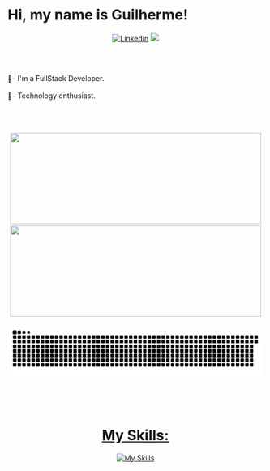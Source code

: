 Hi, my name is Guilherme!
=========================================================================================================================================

<div align="center">

[![Linkedin](https://img.shields.io/badge/LinkedIn-0077B5?style=for-the-badge&logo=linkedin&logoColor=white)](https://www.linkedin.com/in/guilherme-vanderley-008a54203/)
<a href="https://www.github.com/GuilhermeVDG" rel="noreferrer"><img src="https://img.shields.io/github/followers/GuilhermeVDG?logo=githubx&style=for-the-badge&color=9046FF&labelColor=9046FF&label=GITHUB+FOLOWERS"></a>
  
</div>

<br>
<img align="center" height="08em" width=1111 src="https://i.imgur.com/waxVImv.png"/>

🌱- I'm a FullStack Developer.  
<br>
🚩- Technology enthusiast. 
<br>
<br>
<img align="center" height="08em" width=1111 src="https://i.imgur.com/waxVImv.png"/>
<br>
<br>
<div align="center">
<a href="https://github.com/GuilhermeVDG">   
<img height="180em" width=495 src="https://github-readme-stats-three-rho-54.vercel.app/api?username=GuilhermeVDG&show_icons=true&theme=cobalt&cache_seconds=1800"/>
<img height="180em" width=495 src="https://github-readme-stats-three-rho-54.vercel.app/api/top-langs/?username=GuilhermeVDG&layout=compact&theme=cobalt&cache_seconds=1800"/>
  
![snake svg](https://github.com/GuilhermeVDG/GuilhermeVDG/blob/output/github-contribution-grid-snake.svg)
  
<div style="display: inline_block"> 
</br>
<div align="center">
  
<div style="display: inline_block">
</div>
<br>  
<div align="center">
<div style="display: inline_block">

# My Skills:
[![My Skills](https://skillicons.dev/icons?i=js,ts,html,css,java,python,c,cpp,react,angular,nextjs,nodejs,express,nestjs,sequelize,prisma,postgresql,firebase,mongodb,docker,git,github)]((https://github.com/GuilhermeVDG))

<div align="center">
<div style="display: inline_block">
<br>

<br>
<br>
<img align="center" height="08em" width=1111 src="https://i.imgur.com/waxVImv.png"/> 
